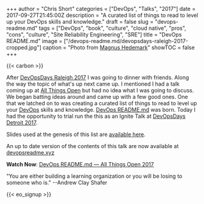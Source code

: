 +++
author = "Chris Short"
categories = ["DevOps", "Talks", "2017"]
date = 2017-09-27T21:45:00Z
description = "A curated list of things to read to level up your DevOps skills and knowledge."
draft = false
slug = "devops-readme.md"
tags = ["DevOps", "book", "culture", "cloud native", "pros", "cons", "culture", "Site Reliability Engineering", "SRE"]
title = "DevOps README.md"
image = ["/devops-readme.md/devopsdays-raleigh-2017-cropped.jpg"]
caption = "Photo from [Magnus Hedemark](https://twitter.com/Magnus919/status/1453161676841357326)"
showTOC = false
+++

{{< carbon >}}

After [DevOpsDays Raleigh 2017](https://www.devopsdays.org/events/2017-raleigh/welcome/) I was going to dinner with friends. Along the way the topic of what's up next came up. I mentioned I had a talk coming up at [All Things Open](https://allthingsopen.org/) but had no idea what I was going to discuss. We began batting ideas around and came up with a few good ones. One that we latched on to was creating a curated list of things to read to level up your [DevOps](https://devopsish.com) skills and knowledge. [DevOps README.md](https://devopsreadme.xyz/) was born. Today I had the opportunity to trial run the this as an Ignite Talk at [DevOpsDays Detroit 2017](https://www.devopsdays.org/events/2017-detroit/welcome/).

Slides used at the genesis of this list are [available here](https://cdn.chrisshort.net/file/chrisshort/pdf/DevOps%20README.md.pdf).

An up to date version of the contents of this talk are now available at [devopsreadme.xyz](https://devopsreadme.xyz)

**Watch Now**: [DevOps README.md — All Things Open 2017](/video/devops_readme_md-ato-2017/)

"You are either building a learning organization or you will be losing to someone who is." --Andrew Clay Shafer

{{< eo_signup >}}
